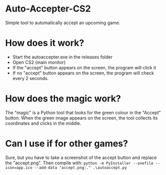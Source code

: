 # Auto-Accepter-CS2
Simple tool to automatically accept an upcoming game.

# How does it work?
- Start the autoaccepter.exe in the releases folder
- Open CS2 (main monitor)
- If the "accept" button appears on the screen, the program will click it
- If no "accept" button appears on the screen, the program will check every 2 seconds.

# How does the magic work?
The "magic" is a Python tool that looks for the green colour in the "Accept" button.
When the green image appears on the screen, the tool collects its coordinates and clicks in the middle.

# Can I use if for other games?
Sure, but you have to take a screenshot of the accept button and replace the "accept.png".
Then compile with:
```python -m PyInstaller --onefile --icon=app.ico --add-data "accept.png:." .\autoaccept.py```